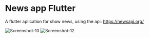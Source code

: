 # News app Flutter

A flutter aplication for show news, using the api: https://newsapi.org/

<img src="https://i.ibb.co/pJndBYX/Screenshot-10.png" alt="Screenshot-10" border="0">

<img src="https://i.ibb.co/brdvsFb/Screenshot-12.png" alt="Screenshot-12" border="0">
